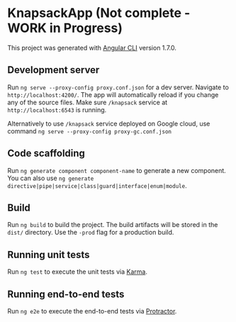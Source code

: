 # KnapsackApp  (Not complete - WORK in Progress)

This project was generated with [Angular CLI](https://github.com/angular/angular-cli) version 1.7.0.

## Development server

Run `ng serve --proxy-config proxy.conf.json` for a dev server. Navigate to `http://localhost:4200/`. The app will automatically reload if you change any of the source files. Make sure `/knapsack` service at `http://localhost:6543` is running.

Alternatively to use `/knapsack` service deployed on Google cloud, use command `ng serve --proxy-config proxy-gc.conf.json`

## Code scaffolding

Run `ng generate component component-name` to generate a new component. You can also use `ng generate directive|pipe|service|class|guard|interface|enum|module`.

## Build

Run `ng build` to build the project. The build artifacts will be stored in the `dist/` directory. Use the `-prod` flag for a production build.

## Running unit tests

Run `ng test` to execute the unit tests via [Karma](https://karma-runner.github.io).

## Running end-to-end tests

Run `ng e2e` to execute the end-to-end tests via [Protractor](http://www.protractortest.org/).


